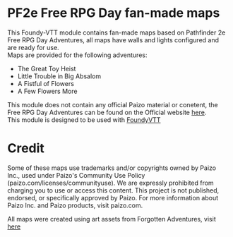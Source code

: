 # PF2e Free RPG Day fan-made maps
This Foundy-VTT module contains fan-made maps based on Pathfinder 2e Free RPG Day Adventures, all maps have walls and lights configured and are ready for use.<br>
Maps are provided for the following adventures: <br>
* The Great Toy Heist <br>
* Little Trouble in Big Absalom <br>
* A Fistful of Flowers <br>
* A Few Flowers More <br>

This module does not contain any official Paizo material or conetent, the Free RPG Day Adventures can be found on the Official website <a href="https://paizo.com/store/pathfinder/adventures/standalone/freeRPGDay">here</a>. <br>
This module is designed to be used with <a href="https://foundryvtt.com/">FoundyVTT</a>

# Credit

Some of these maps use trademarks and/or copyrights owned by Paizo Inc., used under Paizo's Community Use Policy (paizo.com/licenses/communityuse). We are expressly prohibited from charging you to use or access this content. This project is not published, endorsed, or specifically approved by Paizo. For more information about Paizo Inc. and Paizo products, visit paizo.com. <br>

All maps were created using art assets from Forgotten Adventures, visit <a href="https://www.forgotten-adventures.net/product/map-making/assets/core-mapmaking-pack/">here</a>
